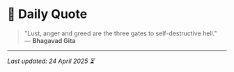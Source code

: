 # 📜 Daily Quote

> "Lust, anger and greed are the three gates to self-destructive hell."  
> — **Bhagavad Gita**

---

_Last updated: 24 April 2025 ⏳_
